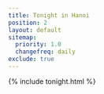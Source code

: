 ```yaml
---
title: Tonight in Hanoi
position: 2
layout: default
sitemap:
  priority: 1.0
  changefreq: daily
exclude: true
---
```


<div class="tonight-page">

  {% include tonight.html %}
</div>
